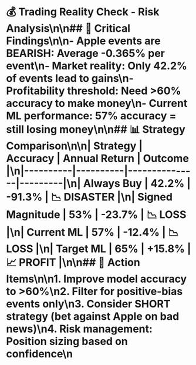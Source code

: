 # 💰 Trading Reality Check - Risk Analysis\n\n## 🚨 Critical Findings\n\n- **Apple events are BEARISH**: Average -0.365% per event\n- **Market reality**: Only 42.2% of events lead to gains\n- **Profitability threshold**: Need >60% accuracy to make money\n- **Current ML performance**: 57% accuracy = still losing money\n\n## 📊 Strategy Comparison\n\n| Strategy | Accuracy | Annual Return | Outcome |\n|----------|----------|---------------|---------|\n| Always Buy | 42.2% | -91.3% | 📉 DISASTER |\n| Signed Magnitude | 53% | -23.7% | 📉 LOSS |\n| Current ML | 57% | -12.4% | 📉 LOSS |\n| Target ML | 65% | +15.8% | 📈 PROFIT |\n\n## 🎯 Action Items\n\n1. **Improve model accuracy** to >60%\n2. **Filter for positive-bias events** only\n3. **Consider SHORT strategy** (bet against Apple on bad news)\n4. **Risk management**: Position sizing based on confidence\n